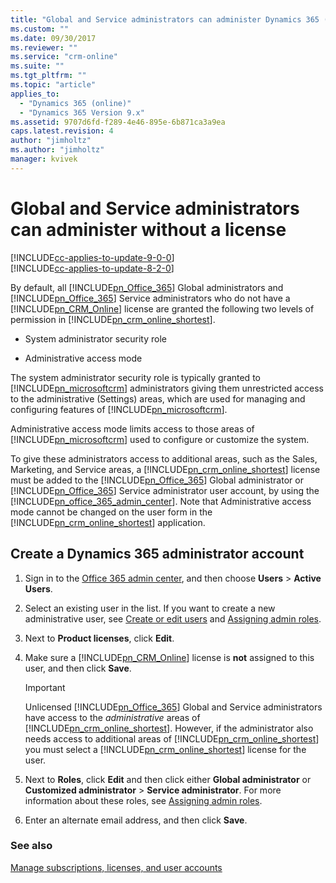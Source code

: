 ```yaml
---
title: "Global and Service administrators can administer Dynamics 365 (Online) without a license | MicrosoftDocs"
ms.custom: ""
ms.date: 09/30/2017
ms.reviewer: ""
ms.service: "crm-online"
ms.suite: ""
ms.tgt_pltfrm: ""
ms.topic: "article"
applies_to: 
  - "Dynamics 365 (online)"
  - "Dynamics 365 Version 9.x"
ms.assetid: 9707d6fd-f289-4e46-895e-6b871ca3a9ea
caps.latest.revision: 4
author: "jimholtz"
ms.author: "jimholtz"
manager: kvivek
---
```

# Global and Service administrators can administer without a license 

[!INCLUDE[cc-applies-to-update-9-0-0](../includes/cc_applies_to_update_9_0_0.md)]<br/>[!INCLUDE[cc-applies-to-update-8-2-0](../includes/cc_applies_to_update_8_2_0.md)]

By default, all [!INCLUDE[pn_Office_365](../includes/pn-office-365.md)] Global administrators and [!INCLUDE[pn_Office_365](../includes/pn-office-365.md)] Service administrators who do not have a [!INCLUDE[pn_CRM_Online](../includes/pn-crm-online.md)] license are granted the following two levels of permission in [!INCLUDE[pn_crm_online_shortest](../includes/pn-crm-online-shortest.md)].  
  
-   System administrator security role  
  
-   Administrative access mode  
  
The system administrator security role is typically granted to [!INCLUDE[pn_microsoftcrm](../includes/pn-microsoftcrm.md)] administrators giving them unrestricted access to the administrative (Settings) areas, which are used for managing and configuring features of [!INCLUDE[pn_microsoftcrm](../includes/pn-microsoftcrm.md)].  
  
Administrative access mode limits access to those areas of [!INCLUDE[pn_microsoftcrm](../includes/pn-microsoftcrm.md)] used to configure or customize the system.  
  
To give these administrators access to additional areas, such as the Sales, Marketing, and Service areas, a [!INCLUDE[pn_crm_online_shortest](../includes/pn-crm-online-shortest.md)] license must be added to the [!INCLUDE[pn_Office_365](../includes/pn-office-365.md)] Global administrator or [!INCLUDE[pn_Office_365](../includes/pn-office-365.md)] Service administrator user account, by using the [!INCLUDE[pn_office_365_admin_center](../includes/pn-office-365-admin-center.md)]. Note that Administrative access mode cannot be changed on the user form in the [!INCLUDE[pn_crm_online_shortest](../includes/pn-crm-online-shortest.md)] application.  
  
## Create a Dynamics 365 administrator account  
  
1.  Sign in to the [Office 365 admin center](https://portal.office.com), and then choose **Users** > **Active Users**.  
  
2.  Select an existing user in the list. If you want to create a new administrative user, see [Create or edit users](https://support.office.com/article/Create-or-edit-users-435ccec3-09dd-4587-9ebd-2f3cad6bc2bc) and [Assigning admin roles](https://support.office.com/article/Assign-admin-roles-in-Office-365-eac4d046-1afd-4f1a-85fc-8219c79e1504).  
  
3.  Next to **Product licenses**, click **Edit**.  
  
4.  Make sure a [!INCLUDE[pn_CRM_Online](../includes/pn-crm-online.md)] license is **not** assigned to this user, and then click **Save**.  
  
    > [!IMPORTANT]
    > Unlicensed [!INCLUDE[pn_Office_365](../includes/pn-office-365.md)] Global and Service administrators have access to the *administrative* areas of [!INCLUDE[pn_crm_online_shortest](../includes/pn-crm-online-shortest.md)]. However, if the administrator also needs access to additional areas of [!INCLUDE[pn_crm_online_shortest](../includes/pn-crm-online-shortest.md)] you must select a [!INCLUDE[pn_crm_online_shortest](../includes/pn-crm-online-shortest.md)] license for the user.  
  
5.  Next to **Roles**, click **Edit** and then click either **Global administrator** or **Customized administrator** > **Service administrator**. For more information about these roles, see [Assigning admin roles](https://support.office.com/article/Assign-admin-roles-in-Office-365-eac4d046-1afd-4f1a-85fc-8219c79e1504).  
  
6.  Enter an alternate email address, and then click **Save**.  
  
### See also  
 [Manage subscriptions, licenses, and user accounts](manage-subscriptions-licenses-user-accounts.md)
